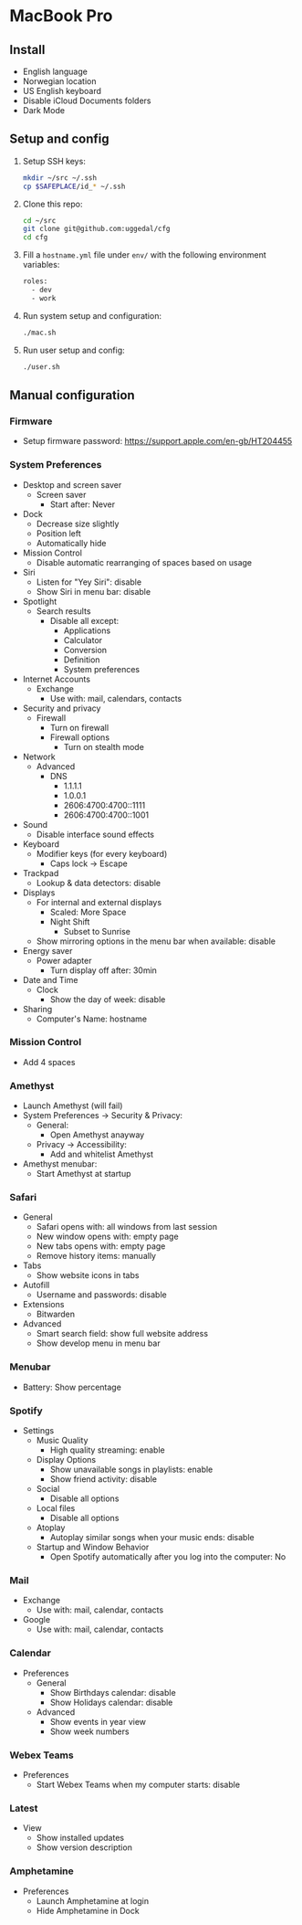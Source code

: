 MacBook Pro
===========

Install
-------

- English language
- Norwegian location
- US English keyboard
- Disable iCloud Documents folders
- Dark Mode

Setup and config
----------------

1. Setup SSH keys:

    ```sh
    mkdir ~/src ~/.ssh
    cp $SAFEPLACE/id_* ~/.ssh
    ```

2. Clone this repo:

    ```sh
    cd ~/src
    git clone git@github.com:uggedal/cfg
    cd cfg
    ```

3. Fill a `hostname.yml` file under `env/`
with the following environment variables:

    ```sh
    roles:
      - dev
      - work
    ```

3. Run system setup and configuration:

    ```sh
    ./mac.sh
    ```

7. Run user setup and config:

    ```sh
    ./user.sh
    ```

Manual configuration
--------------------

### Firmware

- Setup firmware password: https://support.apple.com/en-gb/HT204455

### System Preferences

- Desktop and screen saver
  - Screen saver
    - Start after: Never
- Dock
  - Decrease size slightly
  - Position left
  - Automatically hide
- Mission Control
  - Disable automatic rearranging of spaces based on usage
- Siri
  - Listen for "Yey Siri": disable
  - Show Siri in menu bar: disable
- Spotlight
  - Search results
    - Disable all except:
      - Applications
      - Calculator
      - Conversion
      - Definition
      - System preferences
- Internet Accounts
  - Exchange
    - Use with: mail, calendars, contacts
- Security and privacy
  - Firewall
    - Turn on firewall
    - Firewall options
      - Turn on stealth mode
- Network
  - Advanced
    - DNS
      - 1.1.1.1
      - 1.0.0.1
      - 2606:4700:4700::1111
      - 2606:4700:4700::1001
- Sound
  - Disable interface sound effects
- Keyboard
   - Modifier keys (for every keyboard)
     - Caps lock -> Escape
- Trackpad
  - Lookup & data detectors: disable
- Displays
  - For internal and external displays
    - Scaled: More Space
    - Night Shift
      - Subset to Sunrise
  - Show mirroring options in the menu bar when available: disable
- Energy saver
  - Power adapter
    - Turn display off after: 30min
- Date and Time
  - Clock
    - Show the day of week: disable
- Sharing
  - Computer's Name: hostname

### Mission Control

- Add 4 spaces

### Amethyst

- Launch Amethyst (will fail)
- System Preferences -> Security & Privacy:
  - General:
    - Open Amethyst anayway
  - Privacy -> Accessibility:
    - Add and whitelist Amethyst
- Amethyst menubar:
  - Start Amethyst at startup

### Safari

- General
  - Safari opens with: all windows from last session
  - New window opens with: empty page
  - New tabs opens with: empty page
  - Remove history items: manually
- Tabs
  - Show website icons in tabs
- Autofill
  - Username and passwords: disable
- Extensions
  - Bitwarden
- Advanced
  - Smart search field: show full website address
  - Show develop menu in menu bar

### Menubar

- Battery: Show percentage

### Spotify

- Settings
  - Music Quality
    - High quality streaming: enable
  - Display Options
    - Show unavailable songs in playlists: enable
    - Show friend activity: disable
  - Social
    - Disable all options
  - Local files
    - Disable all options
  - Atoplay
    - Autoplay similar songs when your music ends: disable
  - Startup and Window Behavior
    - Open Spotify automatically after you log into the computer: No

### Mail

- Exchange
  - Use with: mail, calendar, contacts
- Google
  - Use with: mail, calendar, contacts

### Calendar

- Preferences
  - General
    - Show Birthdays calendar: disable
    - Show Holidays calendar: disable
  - Advanced
    - Show events in year view
    - Show week numbers

### Webex Teams

- Preferences
  - Start Webex Teams when my computer starts: disable

### Latest

- View
  - Show installed updates
  - Show version description

### Amphetamine

- Preferences
  - Launch Amphetamine at login
  - Hide Amphetamine in Dock
